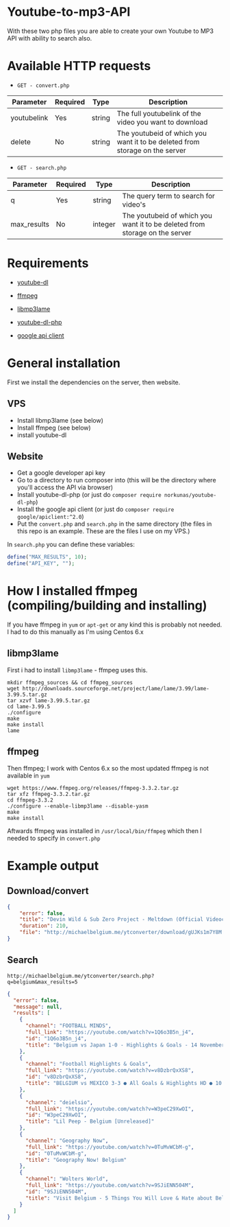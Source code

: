 # Youtube-to-mp3-API

With these two php files you are able to create your own Youtube to MP3 API with ability to search also.

# Available HTTP requests

* `GET - convert.php`

| Parameter		| Required	| Type | Description |
|-----------|----------|-------------|-------------|
| youtubelink	| Yes	| string |  The full youtubelink of the video you want to download |
| delete | No | string | The youtubeid of which you want it to be deleted from storage on the server |

* `GET - search.php`

| Parameter		| Required	| Type | Description |
|-----------|----------|-------------|-------------|
| q	| Yes	| string | The query term to search for video's |
| max_results | No | integer | The youtubeid of which you want it to be deleted from storage on the server |


# Requirements

* [youtube-dl](https://rg3.github.io/youtube-dl/)
* [ffmpeg](https://www.ffmpeg.org/)
* [libmp3lame](http://lame.sourceforge.net/) 

* [youtube-dl-php](https://github.com/norkunas/youtube-dl-php)
* [google api client](https://github.com/google/google-api-php-client)

# General installation

First we install the dependencies on the server, then website.

## VPS

* Install libmp3lame (see below)
* Install ffmpeg (see below)
* install youtube-dl

## Website

* Get a google developer api key
* Go to a directory to run composer into (this will be the directory where you'll access the API via browser)
* Install youtube-dl-php (or just do `composer require norkunas/youtube-dl-php`)
* Install the google api client (or just do `composer require google/apiclient:^2.0`)
* Put the `convert.php` and `search.php` in the same directory (the files in this repo is an example. These are the files I use on my VPS.)

In `search.php` you can define these variables:
```PHP
define("MAX_RESULTS", 10);
define("API_KEY", "");
```

# How I installed ffmpeg (compiling/building and installing)

If you have ffmpeg in `yum` or `apt-get` or any kind this is probably not needed. I had to do this manually as I'm using Centos 6.x 

## libmp3lame

First i had to install `libmp3lame` - ffmpeg uses this.

```
mkdir ffmpeg_sources && cd ffmpeg_sources
wget http://downloads.sourceforge.net/project/lame/lame/3.99/lame-3.99.5.tar.gz
tar xzvf lame-3.99.5.tar.gz
cd lame-3.99.5
./configure
make
make install
lame
```

## ffmpeg

Then ffmpeg; I work with Centos 6.x so the most updated ffmpeg is not available in `yum`

```
wget https://www.ffmpeg.org/releases/ffmpeg-3.3.2.tar.gz
tar xfz ffmpeg-3.3.2.tar.gz
cd ffmpeg-3.3.2
./configure --enable-libmp3lame --disable-yasm
make
make install
```

Aftwards ffmpeg was installed in `/usr/local/bin/ffmpeg` which then I needed to specify in `convert.php`

# Example output

## Download/convert
```JSON
{
	"error": false,
	"title": "Devin Wild & Sub Zero Project - Meltdown (Official Videoclip)",
	"duration": 210,
	"file": "http://michaelbelgium.me/ytconverter/download/gUJKs1m7Y8M.mp3"
}
```

## Search

`http://michaelbelgium.me/ytconverter/search.php?q=belgium&max_results=5`

```JSON
{
  "error": false,
  "message": null,
  "results": [
    {
      "channel": "FOOTBALL MINDS",
      "full_link": "https://youtube.com/watch?v=1Q6o3B5n_j4",
      "id": "1Q6o3B5n_j4",
      "title": "Belgium vs Japan 1-0 - Highlights & Goals - 14 November 2017"
    },
    {
      "channel": "Football Highlights & Goals",
      "full_link": "https://youtube.com/watch?v=v8DzbrQxXS8",
      "id": "v8DzbrQxXS8",
      "title": "BELGIUM vs MEXICO 3-3 ● All Goals & Highlights HD ● 10 Nov 2017 - FRIENDLY"
    },
    {
      "channel": "deielsio",
      "full_link": "https://youtube.com/watch?v=W3peC29XwOI",
      "id": "W3peC29XwOI",
      "title": "Lil Peep - Belgium [Unreleased]"
    },
    {
      "channel": "Geography Now",
      "full_link": "https://youtube.com/watch?v=0TuMvWCbM-g",
      "id": "0TuMvWCbM-g",
      "title": "Geography Now! Belgium"
    },
    {
      "channel": "Wolters World",
      "full_link": "https://youtube.com/watch?v=9SJiENN504M",
      "id": "9SJiENN504M",
      "title": "Visit Belgium - 5 Things You Will Love & Hate about Belgium"
    }
  ]
}
```